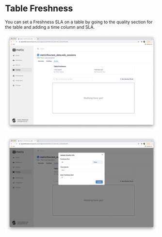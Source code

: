 # Table Freshness

You can set a Freshness SLA on a table by going to the quality section for the table and adding a time column and SLA.

![](<../.gitbook/assets/Screen Shot 2021-10-31 at 8.48.21 PM.png>)

![](<../.gitbook/assets/Screen Shot 2021-10-31 at 8.49.02 PM.png>)
